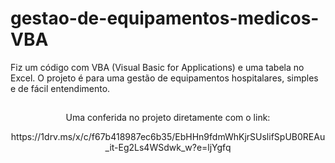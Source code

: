  # gestao-de-equipamentos-medicos-VBA
Fiz um código com VBA (Visual Basic for Applications) e uma tabela no Excel. O projeto é para uma gestão de equipamentos hospitalares, simples e de fácil entendimento.

##

<p align="center"> Uma conferida no projeto diretamente com o link:
<p align="center"> https://1drv.ms/x/c/f67b418987ec6b35/EbHHn9fdmWhKjrSUslifSpUB0REAu_it-Eg2Ls4WSdwk_w?e=ljYgfq 
